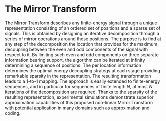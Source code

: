 # The Mirror Transform

The Mirror Transform describes any finite-energy signal through a unique representation consisting of an ordered set of positions and a sparse set of signals. This is obtained by designing an iterative decomposition through a series of mirror operations around those positions. The purpose is to find at any step of the decomposition the location that provides for the maximum decoupling between the even and odd components of the signal with respect to it. By limiting such even and odd components on three separate information bearing support, the algorithm can be iterated at infinity determining a sequence of positions. The per location information determines the optimal energy decoupling strategy at each stage providing remarkable sparsity in the representation. The resulting transformation leads to a 1-to-1 mapping. The approach is easily extended to finite-energy sequences, and in particular for sequences of finite length $N$, at most $N$ iterations of the decomposition are required. Thanks to the sparsity of the resulting representation, experimental simulations demonstrate superior approximation capabilities of this proposed non-linear Mirror Transform with potential application in many domains such as approximation and coding.
